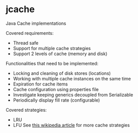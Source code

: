 # jcache
Java Cache implementations

Covered requirements:
 - Thread safe
 - Support for multiple cache strategies
 - Support 2 levels of cache (memory and disk)

Functionalities that need to be implemented:
 - Locking and cleaning of disk stores (locations)
 - Working with multiple cache instances on the same time
 - Expiration for cache items
 - Cache configuration using properties file
 - Investigate keeping generics decoupled from Serializable 
 - Periodically display fill rate (configurable)
 
Covered strategies:
 - LRU
 - LFU
See [this wikipedia article][1] for more cache strategies

[1]: https://en.wikipedia.org/wiki/Cache_replacement_policies
